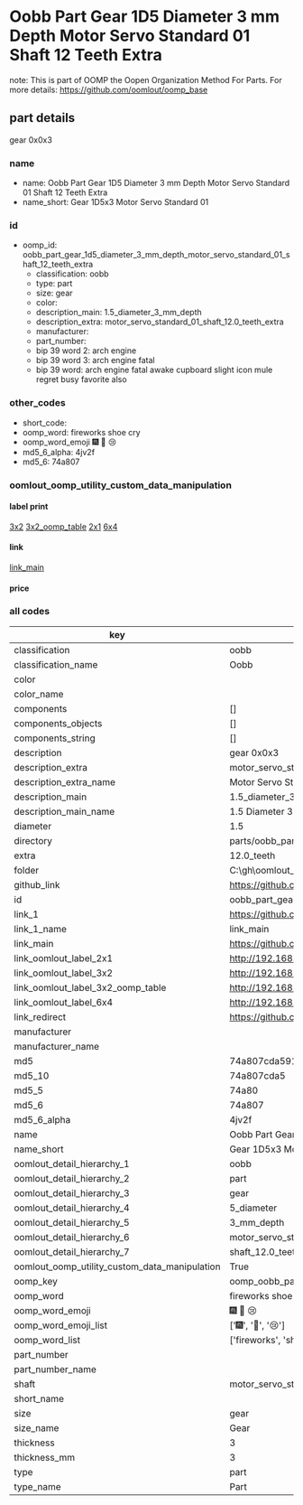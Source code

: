 # Oobb Part Gear 1D5 Diameter 3 mm Depth Motor Servo Standard 01 Shaft 12 Teeth Extra  

note: This is part of OOMP the Oopen Organization Method For Parts. For more details: https://github.com/oomlout/oomp_base

##  part details
  



gear 0x0x3



### name
* name: Oobb Part Gear 1D5 Diameter 3 mm Depth Motor Servo Standard 01 Shaft 12 Teeth Extra
* name_short: Gear 1D5x3 Motor Servo Standard 01
### id
* oomp_id: oobb_part_gear_1d5_diameter_3_mm_depth_motor_servo_standard_01_shaft_12_teeth_extra
  * classification: oobb
  * type: part
  * size: gear
  * color: 
  * description_main: 1.5_diameter_3_mm_depth
  * description_extra: motor_servo_standard_01_shaft_12.0_teeth_extra
  * manufacturer: 
  * part_number: 
  * bip 39 word 2: arch engine
  * bip 39 word 3: arch engine fatal
  * bip 39 word: arch engine fatal awake cupboard slight icon mule regret busy favorite also

### other_codes
* short_code: 
* oomp_word: fireworks shoe cry
* oomp_word_emoji :fireworks: :shoe: :cry:
* md5_6_alpha: 4jv2f
* md5_6: 74a807






### oomlout_oomp_utility_custom_data_manipulation
#### label print
[3x2](http://192.168.1.245:1112/?label=oomp%204jv2f)
[3x2_oomp_table](http://192.168.1.108:1112/?label=oomp%204jv2f)
[2x1](http://192.168.1.242:1112/?label=oomp%204jv2f)
[6x4](http://192.168.1.55:1112/?label=oomp%204jv2f)    

#### link

[link_main](https://github.com/oomlout/oomlout_oobb_version_4_generated_parts/tree/main/navigation_oomp/oobb/part/gear/1.5_diameter_3_mm_depth/motor_servo_standard_01_shaft_12.0_teeth_extra/part)                              

#### price







### all codes 
| key | value |  
| --- | --- |  
| classification | oobb |  
| classification_name | Oobb |  
| color |  |  
| color_name |  |  
| components | [] |  
| components_objects | [] |  
| components_string | [] |  
| description | gear 0x0x3 |  
| description_extra | motor_servo_standard_01_shaft_12.0_teeth_extra |  
| description_extra_name | Motor Servo Standard 01 Shaft 12.0 Teeth Extra |  
| description_main | 1.5_diameter_3_mm_depth |  
| description_main_name | 1.5 Diameter 3 mm Depth |  
| diameter | 1.5 |  
| directory | parts/oobb_part_gear_1d5_diameter_3_mm_depth_motor_servo_standard_01_shaft_12_teeth_extra |  
| extra | 12.0_teeth |  
| folder | C:\gh\oomlout_oobb_version_4_generated_parts\parts\oobb_part_gear_1d5_diameter_3_mm_depth_motor_servo_standard_01_shaft_12_teeth_extra |  
| github_link | https://github.com/oomlout/oomlout_oomp_part_src/tree/main/parts/oobb_part_gear_1d5_diameter_3_mm_depth_motor_servo_standard_01_shaft_12_teeth_extra |  
| id | oobb_part_gear_1d5_diameter_3_mm_depth_motor_servo_standard_01_shaft_12_teeth_extra |  
| link_1 | https://github.com/oomlout/oomlout_oobb_version_4_generated_parts/tree/main/navigation_oomp/oobb/part/gear/1.5_diameter_3_mm_depth/motor_servo_standard_01_shaft_12.0_teeth_extra/part |  
| link_1_name | link_main |  
| link_main | https://github.com/oomlout/oomlout_oobb_version_4_generated_parts/tree/main/navigation_oomp/oobb/part/gear/1.5_diameter_3_mm_depth/motor_servo_standard_01_shaft_12.0_teeth_extra/part |  
| link_oomlout_label_2x1 | http://192.168.1.242:1112/?label=oomp%204jv2f |  
| link_oomlout_label_3x2 | http://192.168.1.245:1112/?label=oomp%204jv2f |  
| link_oomlout_label_3x2_oomp_table | http://192.168.1.108:1112/?label=oomp%204jv2f |  
| link_oomlout_label_6x4 | http://192.168.1.55:1112/?label=oomp%204jv2f |  
| link_redirect | https://github.com/oomlout/oomlout_oobb_version_4_generated_parts/tree/main/parts/oobb_gear_1d5_03_ex_12d0_teeth_sh_motor_servo_standard_01 |  
| manufacturer |  |  
| manufacturer_name |  |  
| md5 | 74a807cda5914e0b2e9ae102a7129858 |  
| md5_10 | 74a807cda5 |  
| md5_5 | 74a80 |  
| md5_6 | 74a807 |  
| md5_6_alpha | 4jv2f |  
| name | Oobb Part Gear 1D5 Diameter 3 mm Depth Motor Servo Standard 01 Shaft 12 Teeth Extra |  
| name_short | Gear 1D5x3 Motor Servo Standard 01 |  
| oomlout_detail_hierarchy_1 | oobb |  
| oomlout_detail_hierarchy_2 | part |  
| oomlout_detail_hierarchy_3 | gear |  
| oomlout_detail_hierarchy_4 | 5_diameter |  
| oomlout_detail_hierarchy_5 | 3_mm_depth |  
| oomlout_detail_hierarchy_6 | motor_servo_standard_01 |  
| oomlout_detail_hierarchy_7 | shaft_12.0_teeth_extra |  
| oomlout_oomp_utility_custom_data_manipulation | True |  
| oomp_key | oomp_oobb_part_gear_1d5_diameter_3_mm_depth_motor_servo_standard_01_shaft_12_teeth_extra |  
| oomp_word | fireworks shoe cry |  
| oomp_word_emoji | :fireworks: :shoe: :cry: |  
| oomp_word_emoji_list | [':fireworks:', ':shoe:', ':cry:'] |  
| oomp_word_list | ['fireworks', 'shoe', 'cry'] |  
| part_number |  |  
| part_number_name |  |  
| shaft | motor_servo_standard_01 |  
| short_name |  |  
| size | gear |  
| size_name | Gear |  
| thickness | 3 |  
| thickness_mm | 3 |  
| type | part |  
| type_name | Part |  
